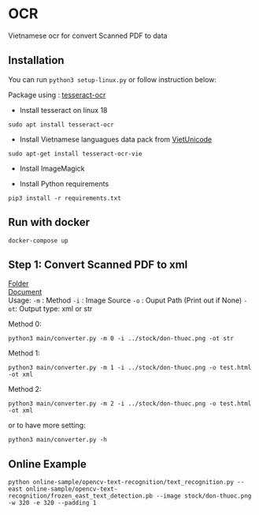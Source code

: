 # OCR
Vietnamese ocr for convert Scanned PDF to data

## Installation
You can run ```python3 setup-linux.py``` or follow instruction below:

Package using : [tesseract-ocr](https://github.com/tesseract-ocr/tesseract)

- Install tesseract on linux 18
```
sudo apt install tesseract-ocr
```

- Install Vietnamese languagues data pack from [VietUnicode](http://vietunicode.sourceforge.net/howto/tesseract-ocr.html)

```
sudo apt-get install tesseract-ocr-vie
```
- Install ImageMagick

- Install Python requirements
```
pip3 install -r requirements.txt
```

## Run with docker
```
docker-compose up
```

## **Step 1:** Convert Scanned PDF to xml
[Folder](main/converter)  
[Document](main/converter/README.md)  
Usage:
`-m` : Method
`-i` : Image Source
`-o` : Ouput Path (Print out if None)
`-ot`: Output type: xml or str 

Method 0:
```
python3 main/converter.py -m 0 -i ../stock/don-thuoc.png -ot str
```
Method 1:
```
python3 main/converter.py -m 1 -i ../stock/don-thuoc.png -o test.html -ot xml
```
Method 2:
```
python3 main/converter.py -m 2 -i ../stock/don-thuoc.png -o test.html -ot xml
```

or to have more setting:  
```
python3 main/converter.py -h
```

## Online Example 
```
python online-sample/opencv-text-recognition/text_recognition.py --east online-sample/opencv-text-recognition/frozen_east_text_detection.pb --image stock/don-thuoc.png -w 320 -e 320 --padding 1
```